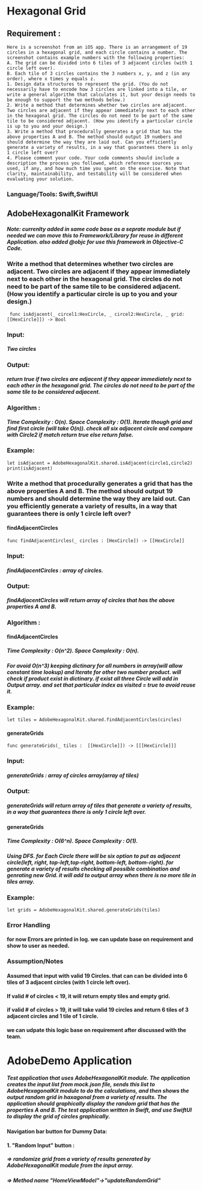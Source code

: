 
# Hexagonal Grid

## Requirement : 

```
Here is a screenshot from an iOS app. There is an arrangement of 19 circles in a hexagonal grid, and each circle contains a number. The screenshot contains example numbers with the following properties:
A. The grid can be divided into 6 tiles of 3 adjacent circles (with 1 circle left over).
B. Each tile of 3 circles contains the 3 numbers x, y, and z (in any order), where x times y equals z.
1. Design data structures to represent the grid. (You do not necessarily have to encode how 3 circles are linked into a tile, or write a general algorithm that calculates it, but your design needs to be enough to support the two methods below.)
2. Write a method that determines whether two circles are adjacent. Two circles are adjacent if they appear immediately next to each other in the hexagonal grid. The circles do not need to be part of the same tile to be considered adjacent. (How you identify a particular circle is up to you and your design.)
3. Write a method that procedurally generates a grid that has the above properties A and B. The method should output 19 numbers and should determine the way they are laid out. Can you efficiently generate a variety of results, in a way that guarantees there is only 1 circle left over?
4. Please comment your code. Your code comments should include a description the process you followed, which reference sources you used, if any, and how much time you spent on the exercise. Note that clarity, maintainability, and testability will be considered when evaluating your solution.
```
### Language/Tools: Swift,SwiftUI 

## AdobeHexagonalKit Framework
##### Note: currenlty added in same code base as a seprate module but if needed we can move this to Framework/Library for reuse in different Application. also added  @objc for use this framework in Objective-C Code.


### Write a method that determines whether two circles are adjacent. Two circles are adjacent if they appear immediately next to each other in the hexagonal grid. The circles do not need to be part of the same tile to be considered adjacent. (How you identify a particular circle is up to you and your design.)
```
 func isAdjacent(_ circel1:HexCircle, _ circel2:HexCircle, _ grid:[[HexCircle]]) -> Bool
```

### Input: 
##### Two circles 

### Output: 
##### return true if two circles are adjacent if they appear immediately next to each other in the hexagonal grid. The circles do not need to be part of the same tile to be considered adjacent. 

### Algorithm :
##### Time Complexity : O(n). Space Complexity : O(1). Iterate though grid and find first circle (will take O(n)). check all six adjacent circle and compare with Circle2 if match return true else return false. 

### Example: 

```
let isAdjacent = AdobeHexagonalKit.shared.isAdjacent(circle1,circle2)
print(isAdjacent)

```

### Write a method that procedurally generates a grid that has the above properties A and B. The method should output 19 numbers and should determine the way they are laid out. Can you efficiently generate a variety of results, in a way that guarantees there is only 1 circle left over?

#### findAdjacentCircles
```
func findAdjacentCircles(_ circles : [HexCircle]) -> [[HexCircle]]

```

### Input: 
##### findAdjacentCircles : array of circles.

### Output: 
##### findAdjacentCircles will return array of circles that has the above properties A and B.  

### Algorithm :
#### findAdjacentCircles 
##### Time Complexity : O(n^2). Space Complexity : O(n). 
##### For avoid O(n^3) keeping dictinary for all numbers in array(will allow constant time lookup) and Iterate for other two number product. will check if product exist in dictinary. if exist all three Circle will add in Output array. and set that particular index as visited = true to avoid reuse it.  

### Example: 

```
let tiles = AdobeHexagonalKit.shared.findAdjacentCircles(circles)

```

#### generateGrids

```
func generateGrids(_ tiles :  [[HexCircle]]) -> [[[HexCircle]]]
```


### Input: 
##### generateGrids : array of circles array(array of tiles)

### Output: 
##### generateGrids will return array of tiles that generate a variety of results, in a way that guarantees there is only 1 circle left over.

#### generateGrids 
##### Time Complexity : O(6^n). Space Complexity : O(1). 
##### Using DFS. for Each Circle there will be six option to put as adjacent circle(left, right, top-left,top-right, bottom-left, bottom-right). for generate a variety of results checking all possible combination and genrating new Grid. it will add to output array when there is no more tile in tiles array.   

### Example: 

```
let grids = AdobeHexagonalKit.shared.generateGrids(tiles)
```

### Error Handling

#### for now Errors are printed in log. we can update base on requirement and show to user as needed. 



### Assumption/Notes

#### Assumed that input with valid 19 Circles. that can can be divided into 6 tiles of 3 adjacent circles (with 1 circle left over).
#### If valid # of circles < 19, it will return empty tiles and empty grid.
#### if valid # of circles > 19, it will take valid 19 circles and return 6 tiles of 3 adjacent circles and 1 tile of 1 circle.
#### we can udpate this logic base on requirement after discussed with the team.



# AdobeDemo Application 

##### Test application that uses AdobeHexagonalKit module. The application creates the input list from mock.json file, sends this list to AdobeHexagonalKit module to do the calculations, and then shows the output random grid in haxagonal from a variety of results. The application should graphically display the random grid that has the properties A and B. The test application written in Swift, and use SwiftUI to display the grid of circles graphically.


####  Navigation bar button for Dummy Data:
 
#### 1. "Random Input" button :  
##### => randomize grid from a variety of results generated by AdobeHexagonalKit module from the input array.
##### => Method name "HomeViewModel"->"updateRandomGrid" 


  
